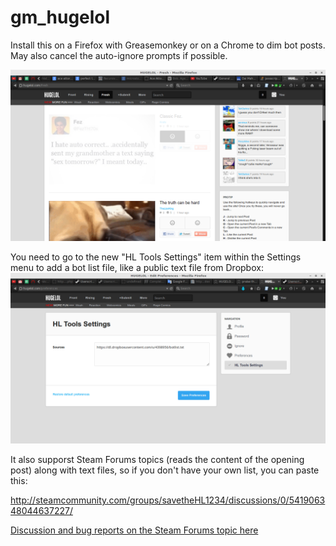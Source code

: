 # gm_hugelol

Install this on a Firefox with Greasemonkey or on a Chrome to dim bot posts. May also cancel the auto-ignore prompts if possible.

![screenshot](screen.png)

You need to go to the new "HL Tools Settings" item within the Settings menu to add a bot list file, like a public text file from Dropbox:
![settings](settings.png)

It also supporst Steam Forums topics (reads the content of the opening post) along with text files, so if you don't have your own list, you can paste this:

http://steamcommunity.com/groups/savetheHL1234/discussions/0/541906348044637227/

[Discussion and bug reports on the Steam Forums topic here](http://steamcommunity.com/groups/savetheHL1234/discussions/0/541906989396856183/)
